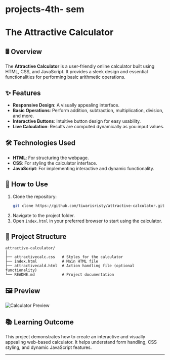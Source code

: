 # projects-4th- sem

# The Attractive Calculator  

## 🖩 Overview  
The **Attractive Calculator** is a user-friendly online calculator built using HTML, CSS, and JavaScript. It provides a sleek design and essential functionalities for performing basic arithmetic operations.  

## ✨ Features  
- **Responsive Design**: A visually appealing interface.  
- **Basic Operations**: Perform addition, subtraction, multiplication, division, and more.  
- **Interactive Buttons**: Intuitive button design for easy usability.  
- **Live Calculation**: Results are computed dynamically as you input values.  

## 🛠️ Technologies Used  
- **HTML**: For structuring the webpage.  
- **CSS**: For styling the calculator interface.  
- **JavaScript**: For implementing interactive and dynamic functionality.  

## 🚀 How to Use  
1. Clone the repository:  
   ```bash  
   git clone https://github.com/tiwarisristy/attractive-calculator.git  
   ```  
2. Navigate to the project folder.  
3. Open `index.html` in your preferred browser to start using the calculator.  

## 📁 Project Structure  
```plaintext  
attractive-calculator/  
│  
├── attractivecalc.css   # Styles for the calculator  
├── index.html           # Main HTML file  
├── attractivecald.html  # Action handling file (optional functionality)  
└── README.md            # Project documentation  
```  

## 🖼️ Preview  
![Calculator Preview](#)  
  

## 📚 Learning Outcome  
This project demonstrates how to create an interactive and visually appealing web-based calculator. It helps understand form handling, CSS styling, and dynamic JavaScript features.  

---

